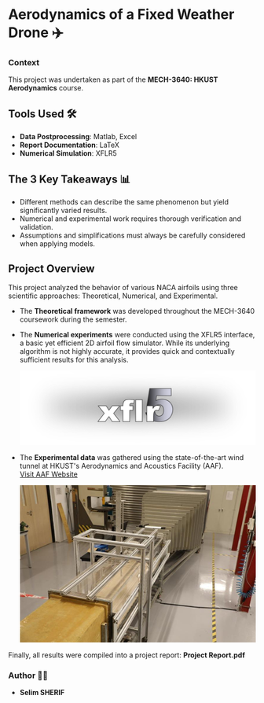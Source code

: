 # Aerodynamics of a Fixed Weather Drone ✈️

### Context
This project was undertaken as part of the **MECH-3640: HKUST Aerodynamics** course.

## Tools Used 🛠️
- **Data Postprocessing**: Matlab, Excel
- **Report Documentation**: LaTeX
- **Numerical Simulation**: XFLR5

## The 3 Key Takeaways 📊
- Different methods can describe the same phenomenon but yield significantly varied results.
- Numerical and experimental work requires thorough verification and validation.
- Assumptions and simplifications must always be carefully considered when applying models.

## Project Overview 

This project analyzed the behavior of various NACA airfoils using three scientific approaches: Theoretical, Numerical, and Experimental.

- The **Theoretical framework** was developed throughout the MECH-3640 coursework during the semester.
- The **Numerical experiments** were conducted using the XFLR5 interface, a basic yet efficient 2D airfoil flow simulator. While its underlying algorithm is not highly accurate, it provides quick and contextually sufficient results for this analysis.

  ![Numerical Simulation](Images/logo.png)

- The **Experimental data** was gathered using the state-of-the-art wind tunnel at HKUST's Aerodynamics and Acoustics Facility (AAF).  
  [Visit AAF Website](https://aaf.ust.hk/)

  ![Experimental Setup](Images/wind_tunnel.png)

Finally, all results were compiled into a project report: **Project Report.pdf**

### Author 👨‍🔬
- **Selim SHERIF**
